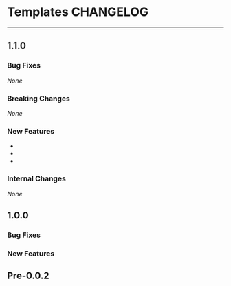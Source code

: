 # Templates CHANGELOG

---

## 1.1.0

### Bug Fixes

_None_

### Breaking Changes

_None_

### New Features

*
*
*

### Internal Changes

_None_

## 1.0.0

### Bug Fixes

### New Features

## Pre-0.0.2
